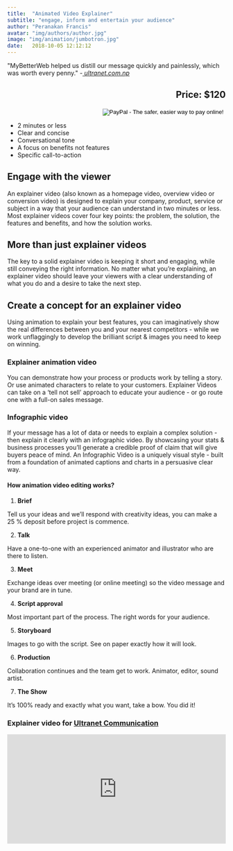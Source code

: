 ```yaml
---
title:  "Animated Video Explainer"
subtitle: "engage, inform and entertain your audience"
author: "Peranakan Francis"
avatar: "img/authors/author.jpg"
image: "img/animation/jumbotron.jpg"
date:   2018-10-05 12:12:12
---
```


"MyBetterWeb helped us distill our message quickly and painlessly, which was worth every penny." -<a href="https://www.facebook.com/ultranetcommunication/" target="_blank"><i> ultranet.com.np</i></a>

<div style="text-align: right">
<h2>Price: $120</h2></div>
<div align="right">
<form action="https://www.paypal.com/cgi-bin/webscr" method="post" target="_top">
<input type="hidden" name="cmd" value="_s-xclick">
<input type="hidden" name="hosted_button_id" value="HRAMJQ85UEYG6">
<input type="image" src="https://www.paypalobjects.com/en_US/i/btn/btn_buynowCC_LG.gif" border="0" name="submit" alt="PayPal - The safer, easier way to pay online!">
<img alt="" border="0" src="https://www.paypalobjects.com/en_US/i/scr/pixel.gif" width="1" height="1">
</form>
</div>

- 2 minutes or less
- Clear and concise
- Conversational tone
- A focus on benefits not features
- Specific call-to-action

## Engage with the viewer
An explainer video (also known as a homepage video, overview video or conversion video) is designed to explain your company, product, service or subject in a way that your audience can understand in two minutes or less. Most explainer videos cover four key points: the problem, the solution, the features and benefits, and how the solution works.

## More than just explainer videos
The key to a solid explainer video is keeping it short and engaging, while still conveying the right information. No matter what you’re explaining, an explainer video should leave your viewers with a clear understanding of what you do and a desire to take the next step.


## Create a concept for an explainer video
Using animation to explain your best features, you can imaginatively show the real differences between you and your nearest competitors - while we work unflaggingly to develop the brilliant script & images you need to keep on winning.

### Explainer animation video
You can demonstrate how your process or products work by telling a story. Or use animated characters to relate to your customers. Explainer Videos can take on a ‘tell not sell’ approach to educate your audience - or go route one with a full-on sales message.

### Infographic video
If your message has a lot of data or needs to explain a complex solution - then explain it clearly with an infographic video. By showcasing your stats & business processes you’ll generate a credible proof of claim that will give buyers peace of mind. An Infographic Video is a uniquely visual style - built from a foundation of animated captions and charts in a persuasive clear way.

#### How animation video editing works?

1. **Brief**

Tell us your ideas and we’ll respond with creativity ideas, you can make a 25 % deposit before project is commence.

2. **Talk**

Have a one-to-one with an experienced animator and illustrator who are there to listen.

3. **Meet**

Exchange ideas over meeting (or online meeting) so the video message and your brand are in tune.

4. **Script approval**

Most important part of the process. The right words for your audience.

5. **Storyboard**

Images to go with the script. See on paper exactly how it will look.

6. **Production**

Collaboration continues and the team get to work. Animator, editor, sound artist.

7. **The Show**

It’s 100% ready and exactly what you want, take a bow. You did it!

### Explainer video for <a href="https://www.facebook.com/ultranetcommunication/" target="_blank">Ultranet Communication</a>
<div style="padding:50% 0 0 0;position:relative;"><iframe src="https://player.vimeo.com/video/303275277?byline=0&portrait=0" style="position:absolute;top:0;left:0;width:100%;height:100%;" frameborder="0" webkitallowfullscreen mozallowfullscreen allowfullscreen></iframe></div><script src="https://player.vimeo.com/api/player.js"></script><br/>
